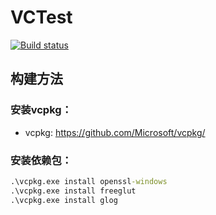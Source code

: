 # VCTest

[![Build status](https://ci.appveyor.com/api/projects/status/6hoc2mfahogm1gt2?svg=true)](https://ci.appveyor.com/project/jiangxincode/vctest)

## 构建方法

### 安装vcpkg：

* vcpkg: <https://github.com/Microsoft/vcpkg/>

### 安装依赖包：

```cmd
.\vcpkg.exe install openssl-windows
.\vcpkg.exe install freeglut
.\vcpkg.exe install glog
```